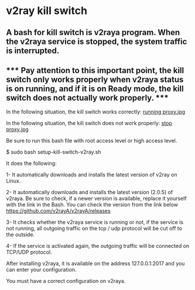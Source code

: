 # v2ray kill switch
A bash for kill switch is v2raya program. When the v2raya service is stopped, the system traffic is interrupted.
--------
*** Pay attention to this important point, the kill switch only works properly when v2raya status is on running, and if it is on Ready mode, the kill switch does not actually work properly. ***
----------
In the following situation, the kill switch works correctly:
[running proxy.jpg](https://github.com/mojtaba13133/kill-switch-v2ray/blob/7eff6442404e7973464ac747afd2491e3f74719d/image.png)

In the following situation, the kill switch does not work properly:
[stop proxy.jpg](https://github.com/mojtaba13133/kill-switch-v2ray/blob/5348bf520ca6b7ed9eae6198a9d12bec4d062533/stop%20proxy.jpg)

Be sure to run this bash file with root access level or high access level.

$ sudo bash setup-kill-switch-v2ray.sh


It does the following:

1- It automatically downloads and installs the latest version of v2ray on Linux.

2- It automatically downloads and installs the latest version (2.0.5) of v2raya. Be sure to check, if a newer version is available, replace it yourself with the link in the Bash.
You can check the version from the link below
https://github.com/v2rayA/v2rayA/releases

3- It checks whether the v2raya service is running or not, if the service is not running, all outgoing traffic on the tcp / udp protocol will be cut off to the outside.

4- If the service is activated again, the outgoing traffic will be connected on TCP/UDP protocol.

After installing v2raya, it is available on the address 127.0.0.1:2017 and you can enter your configuration.

You must have a correct configuration on v2raya.
